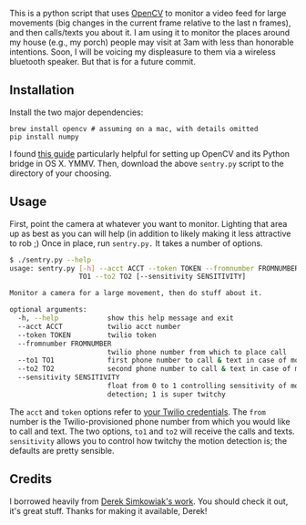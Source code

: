 This is a python script that uses [OpenCV](http://opencv.org) to monitor a video feed for
large movements (big changes in the current frame relative to the last n
frames), and then calls/texts you about it. I am using it to monitor the places
around my house (e.g., my porch) people may visit at 3am with less than
honorable intentions. Soon, I will be voicing my displeasure to them via
a wireless bluetooth speaker. But that is for a future commit.

## Installation

Install the two major dependencies:
	
	brew install opencv # assuming on a mac, with details omitted
	pip install numpy

I found [this guide](http://www.jeffreythompson.org/blog/2013/08/22/update-installing-opencv-on-mac-mountain-lion) particularly helpful for setting up OpenCV and its Python bridge in OS X. YMMV. Then, download the above `sentry.py` script to the directory of your choosing.

## Usage

First, point the camera at whatever you want to monitor. Lighting that
area up as best as you can will help (in addition to likely making it
less attractive to rob ;) Once in place, run ``sentry.py.`` It takes a
number of options.


```bash
$ ./sentry.py --help
usage: sentry.py [-h] --acct ACCT --token TOKEN --fromnumber FROMNUMBER --to1
                 TO1 --to2 TO2 [--sensitivity SENSITIVITY]

Monitor a camera for a large movement, then do stuff about it.

optional arguments:
  -h, --help            show this help message and exit
  --acct ACCT           twilio acct number
  --token TOKEN         twilio token
  --fromnumber FROMNUMBER
                        twilio phone number from which to place call
  --to1 TO1             first phone number to call & text in case of motion
  --to2 TO2             second phone number to call & text in case of motion
  --sensitivity SENSITIVITY
                        float from 0 to 1 controlling sensitivity of motion
                        detection; 1 is super twitchy
```

The ``acct`` and ``token`` options refer to [your Twilio credentials](https://www.twilio.com/user/account). The ``from`` number is the Twilio-provisioned phone number from which you would like to call and text. The two options, ``to1`` and ``to2`` will receive the calls and texts. ``sensitivity`` allows you to control how twitchy the motion detection is; the defaults are pretty sensible.

## Credits

I borrowed heavily from [Derek Simkowiak's work](http://derek.simkowiak.net/motion-tracking-with-python/). You should check it out, it's great stuff. Thanks for making it available, Derek!
